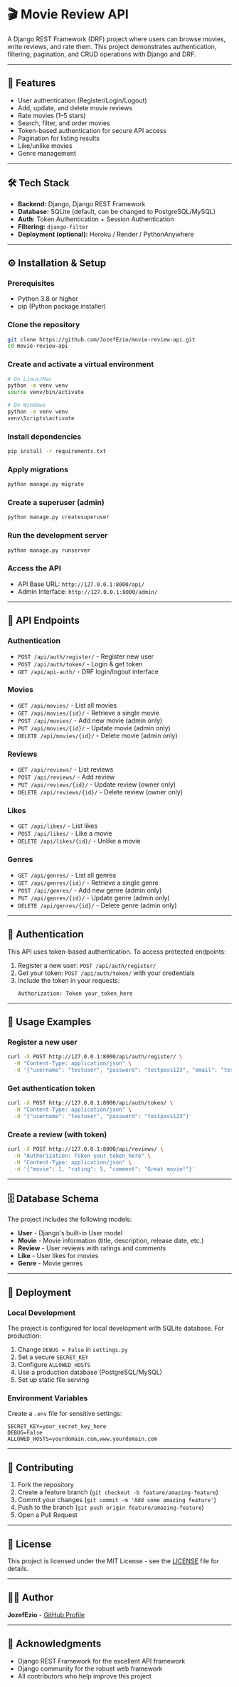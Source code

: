 # 🎬 Movie Review API

A Django REST Framework (DRF) project where users can browse movies, write reviews, and rate them. This project demonstrates authentication, filtering, pagination, and CRUD operations with Django and DRF.

---

## 🚀 Features

- User authentication (Register/Login/Logout)
- Add, update, and delete movie reviews
- Rate movies (1–5 stars)
- Search, filter, and order movies
- Token-based authentication for secure API access
- Pagination for listing results
- Like/unlike movies
- Genre management

---

## 🛠️ Tech Stack

- **Backend:** Django, Django REST Framework
- **Database:** SQLite (default, can be changed to PostgreSQL/MySQL)
- **Auth:** Token Authentication + Session Authentication
- **Filtering:** `django-filter`
- **Deployment (optional):** Heroku / Render / PythonAnywhere

---

## ⚙️ Installation & Setup

### Prerequisites
- Python 3.8 or higher
- pip (Python package installer)

### Clone the repository
```bash
git clone https://github.com/JozefEzio/movie-review-api.git
cd movie-review-api
```

### Create and activate a virtual environment
```bash
# On Linux/Mac
python -m venv venv
source venv/bin/activate

# On Windows
python -m venv venv
venv\Scripts\activate
```

### Install dependencies
```bash
pip install -r requirements.txt
```

### Apply migrations
```bash
python manage.py migrate
```

### Create a superuser (admin)
```bash
python manage.py createsuperuser
```

### Run the development server
```bash
python manage.py runserver
```

### Access the API
- API Base URL: `http://127.0.0.1:8000/api/`
- Admin Interface: `http://127.0.0.1:8000/admin/`

---

## 📌 API Endpoints

### Authentication
- `POST /api/auth/register/` - Register new user
- `POST /api/auth/token/` - Login & get token
- `GET /api/api-auth/` - DRF login/logout interface

### Movies
- `GET /api/movies/` - List all movies
- `GET /api/movies/{id}/` - Retrieve a single movie
- `POST /api/movies/` - Add new movie (admin only)
- `PUT /api/movies/{id}/` - Update movie (admin only)
- `DELETE /api/movies/{id}/` - Delete movie (admin only)

### Reviews
- `GET /api/reviews/` - List reviews
- `POST /api/reviews/` - Add review
- `PUT /api/reviews/{id}/` - Update review (owner only)
- `DELETE /api/reviews/{id}/` - Delete review (owner only)

### Likes
- `GET /api/likes/` - List likes
- `POST /api/likes/` - Like a movie
- `DELETE /api/likes/{id}/` - Unlike a movie

### Genres
- `GET /api/genres/` - List all genres
- `GET /api/genres/{id}/` - Retrieve a single genre
- `POST /api/genres/` - Add new genre (admin only)
- `PUT /api/genres/{id}/` - Update genre (admin only)
- `DELETE /api/genres/{id}/` - Delete genre (admin only)

---

## 🔐 Authentication

This API uses token-based authentication. To access protected endpoints:

1. Register a new user: `POST /api/auth/register/`
2. Get your token: `POST /api/auth/token/` with your credentials
3. Include the token in your requests:
   ```
   Authorization: Token your_token_here
   ```

---

## 📝 Usage Examples

### Register a new user
```bash
curl -X POST http://127.0.0.1:8000/api/auth/register/ \
  -H "Content-Type: application/json" \
  -d '{"username": "testuser", "password": "testpass123", "email": "test@example.com"}'
```

### Get authentication token
```bash
curl -X POST http://127.0.0.1:8000/api/auth/token/ \
  -H "Content-Type: application/json" \
  -d '{"username": "testuser", "password": "testpass123"}'
```

### Create a review (with token)
```bash
curl -X POST http://127.0.0.1:8000/api/reviews/ \
  -H "Authorization: Token your_token_here" \
  -H "Content-Type: application/json" \
  -d '{"movie": 1, "rating": 5, "comment": "Great movie!"}'
```

---

## 🗄️ Database Schema

The project includes the following models:
- **User** - Django's built-in User model
- **Movie** - Movie information (title, description, release date, etc.)
- **Review** - User reviews with ratings and comments
- **Like** - User likes for movies
- **Genre** - Movie genres

---

## 🚀 Deployment

### Local Development
The project is configured for local development with SQLite database. For production:

1. Change `DEBUG = False` in `settings.py`
2. Set a secure `SECRET_KEY`
3. Configure `ALLOWED_HOSTS`
4. Use a production database (PostgreSQL/MySQL)
5. Set up static file serving

### Environment Variables
Create a `.env` file for sensitive settings:
```
SECRET_KEY=your_secret_key_here
DEBUG=False
ALLOWED_HOSTS=yourdomain.com,www.yourdomain.com
```

---

## 🤝 Contributing

1. Fork the repository
2. Create a feature branch (`git checkout -b feature/amazing-feature`)
3. Commit your changes (`git commit -m 'Add some amazing feature'`)
4. Push to the branch (`git push origin feature/amazing-feature`)
5. Open a Pull Request

---

## 📄 License

This project is licensed under the MIT License - see the [LICENSE](LICENSE) file for details.

---

## 👨‍💻 Author

**JozefEzio** - [GitHub Profile](https://github.com/JozefEzio)

---

## 🙏 Acknowledgments

- Django REST Framework for the excellent API framework
- Django community for the robust web framework
- All contributors who help improve this project


